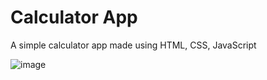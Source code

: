 # Calculator App



A simple calculator app made using HTML, CSS, JavaScript



![image](https://github.com/Bikram-ghuku/SBRC-calculator/assets/37508038/9edd6964-e185-4948-9609-9aa3d42e86d8)

